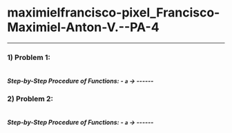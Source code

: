 # maximielfrancisco-pixel_Francisco-Maximiel-Anton-V.--PA-4

------
### 1)  Problem 1: 
```python    

```
##### Step-by-Step Procedure of Functions: - `a` →  ------


### 2) Problem 2: 
```python    

```
##### Step-by-Step Procedure of Functions: - `a` → ------
